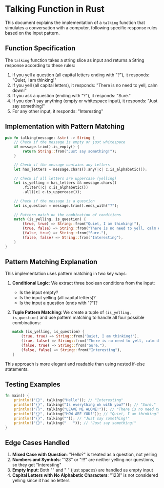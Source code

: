 # Talking Function in Rust

This document explains the implementation of a `talking` function that simulates a conversation with a computer, following specific response rules based on the input pattern.

## Function Specification

The `talking` function takes a string slice as input and returns a String response according to these rules:

1. If you yell a question (all capital letters ending with "?"), it responds: "Quiet, I am thinking!"
2. If you yell (all capital letters), it responds: "There is no need to yell, calm down!"
3. If you ask a question (ending with "?"), it responds: "Sure."
4. If you don't say anything (empty or whitespace input), it responds: "Just say something!"
5. For any other input, it responds: "Interesting"

## Implementation with Pattern Matching

```rust
pub fn talking(message: &str) -> String {
    // Check if the message is empty or just whitespace
    if message.trim().is_empty() {
        return String::from("Just say something!");
    }

    // Check if the message contains any letters
    let has_letters = message.chars().any(|c| c.is_alphabetic());
    
    // Check if all letters are uppercase (yelling)
    let is_yelling = has_letters && message.chars()
        .filter(|c| c.is_alphabetic())
        .all(|c| c.is_uppercase());
    
    // Check if the message is a question
    let is_question = message.trim().ends_with("?");
    
    // Pattern match on the combination of conditions
    match (is_yelling, is_question) {
        (true, true) => String::from("Quiet, I am thinking!"),
        (true, false) => String::from("There is no need to yell, calm down!"),
        (false, true) => String::from("Sure."),
        (false, false) => String::from("Interesting"),
    }
}
```

## Pattern Matching Explanation

This implementation uses pattern matching in two key ways:

1. **Conditional Logic**: We extract three boolean conditions from the input:
   - Is the input empty?
   - Is the input yelling (all capital letters)?
   - Is the input a question (ends with "?")?

2. **Tuple Pattern Matching**: We create a tuple of `(is_yelling, is_question)` and use pattern matching to handle all four possible combinations:
   ```rust
   match (is_yelling, is_question) {
       (true, true) => String::from("Quiet, I am thinking!"),
       (true, false) => String::from("There is no need to yell, calm down!"),
       (false, true) => String::from("Sure."),
       (false, false) => String::from("Interesting"),
   }
   ```

This approach is more elegant and readable than using nested if-else statements.

## Testing Examples

```rust
fn main() {
    println!("{}", talking("Hello")); // "Interesting"
    println!("{}", talking("Is everything ok with you?")); // "Sure."
    println!("{}", talking("LEAVE ME ALONE!")); // "There is no need to yell, calm down!"
    println!("{}", talking("HOW ARE YOU?")); // "Quiet, I am thinking!"
    println!("{}", talking("")); // "Just say something!"
    println!("{}", talking("   ")); // "Just say something!"
}
```

## Edge Cases Handled

1. **Mixed Case with Question**: "Hello?" is treated as a question, not yelling
2. **Numbers and Symbols**: "123" or "!!!" are neither yelling nor questions, so they get "Interesting"
3. **Empty Input**: Both "" and "   " (just spaces) are handled as empty input
4. **Capital Letters with No Alphabetic Characters**: "123!" is not considered yelling since it has no letters
